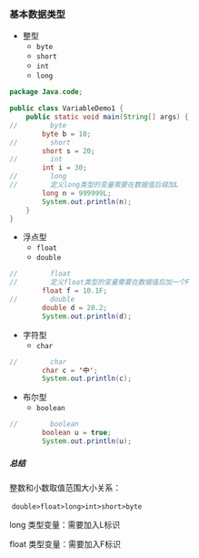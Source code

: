 ### 基本数据类型

- 整型
    - `byte `
    - `short`
    - `int `
    - `long`

```java
package Java.code;

public class VariableDemo1 {
    public static void main(String[] args) {
//        byte
        byte b = 10;
//        short
        short s = 20;
//        int
        int i = 30;
//        long
//        定义long类型的变量需要在数据值后缀加L
        long n = 999999L;
        System.out.println(n);
    }
}
```

- 浮点型
    - `float`
    - `double`

```java
//        float
//        定义float类型的变量需要在数据值后加一个F
        float f = 10.1F;
//        double
        double d = 20.2;
        System.out.println(d);
```

- 字符型
    - `char`

```java
//        char
        char c = '中';
        System.out.println(c);
```

- 布尔型
    - `boolean` 

```java
//        boolean
        boolean u = true;
        System.out.println(u);
```

##### 总结

整数和小数取值范围大小关系：

​	`double>float>long>int>short>byte`

long 类型变量：需要加入L标识 

float 类型变量：需要加入F标识

